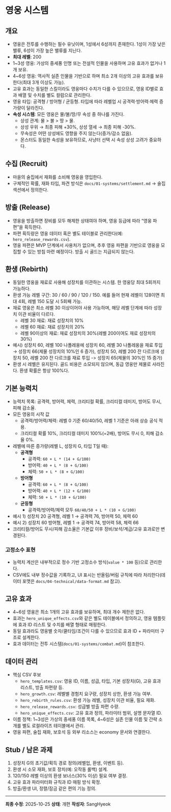 # 영웅 시스템

## 개요
- 영웅은 전투를 수행하는 필수 유닛이며, 1성에서 6성까지 존재한다. 1성이 가장 낮은 밸류, 6성이 가장 높은 밸류를 지닌다.
- **최대 레벨**: 200
- 1~3성 영웅: 가상의 중세풍 인명 또는 전설적 인물을 사용하며 고유 효과가 없거나 1개 보유.
- 4~6성 영웅: 역사적 실존 인물을 기반으로 하며 최소 2개 이상의 고유 효과를 보유한다(최대 3개 이상도 가능).
- 고유 효과는 동일한 스킬이라도 영웅마다 수치가 다를 수 있으므로, 영웅 ID별로 효과 배열 및 수치를 별도 컬럼으로 관리한다.
- 영웅 타입: 공격형 / 방어형 / 균등형. 타입에 따라 레벨업 시 공격력·방어력·체력 증가량이 달라진다.
- **속성 시스템**: 모든 영웅은 물/불/땅/무 속성 중 하나를 가진다.  
  - 상성 관계: 물 > 불 > 땅 > 물.  
  - 상성 우위 → 최종 피해 +30%, 상성 열세 → 최종 피해 -30%.  
  - 무속성은 어떤 상성에도 영향을 주지 않는다(증가/감소 없음).  
  - 몬스터도 동일한 속성을 보유하므로, 사냥터 선택 시 속성 상성 고려가 중요하다.

## 수집 (Recruit)
- 마을의 술집에서 재화를 소비해 영웅을 영입한다.
- 구체적인 확률, 재화 타입, 파견 방식은 `docs/01-systems/settlement.md` → 술집 섹션에서 정의한다.

## 방출 (Release)
- 영웅을 방출하면 장비를 모두 해제한 상태여야 하며, 영웅 등급에 따라 “영웅 파편”을 획득한다.
- 파편 획득량은 영웅 데이터 혹은 별도 테이블로 관리한다(예: `hero_release_rewards.csv`).
- 영웅 파편은 MVP 단계에서 사용처가 없으며, 추후 영웅 파편을 기반으로 영웅을 모집할 수 있는 방침 마련 예정이다. 방출 시 골드는 지급되지 않는다.

## 환생 (Rebirth)
- 동일한 영웅을 재료로 사용해 성장치를 이관하는 시스템. 한 영웅당 최대 5회까지 가능하다.
- 환생 가능 레벨 구간: 30 / 60 / 90 / 120 / 150. 예를 들어 현재 레벨이 128이면 최대 4회, 레벨 150 도달 시 5회째 가능.
- 재료 영웅은 최소 레벨 30 이상이어야 사용 가능하며, 해당 레벨 단계에 따라 성장치 이관 비율이 다르다.
  - 레벨 30 재료: 재료 성장치의 10%
  - 레벨 60 재료: 재료 성장치의 20%
  - 레벨 90이상의 재료: 재료 성장치의 30%(레벨 200이여도 재료 성장치의 30%)
- 예시) 성장치 60, 레벨 100 나폴레옹에 성장치 60, 레벨 30 나폴레옹을 재료 투입 → 성장치 66(제물 성장치의 10%인 6 증가), 성장치 50, 레벨 200 잔 다르크에 성장치 50, 레벨 200 잔 다르크를 재료 투입 -> 성장치 65(제물의 30%인 15 증가)
- 환생 시 레벨은 유지된다. 골드 비용은 소모되지 않으며, 동급 영웅만 제물로 사라진다. 환생 확률은 항상 100%다.

## 기본 능력치
- 능력치 목록: 공격력, 방어력, 체력, 크리티컬 확률, 크리티컬 데미지, 방어도 무시, 피해 감소율.
- 모든 영웅의 시작 값
  - 공격력/방어력/체력: 레벨 0 기준 60/40/50, 레벨 1 기준은 아래 상승 공식 적용.
  - 크리티컬 확률 10%, 크리티컬 데미지 100%(=2배), 방어도 무시 0, 피해 감소율 0%.
- 레벨에 따른 증가량(레벨 L, 성장치 G, 타입 T일 때):
  - **공격형**  
    - 공격력: `60 + L * (14 + G/100)`  
    - 방어력: `40 + L * (8 + G/100)`  
    - 체력: `50 + L * (8 + G/100)`
  - **방어형**  
    - 공격력: `60 + L * (8 + G/100)`  
    - 방어력: `40 + L * (12 + G/100)`  
    - 체력: `50 + L * (10 + G/100)`
  - **균등형**  
    - 공격력/방어력/체력 모두 `60/40/50 + L * (10 + G/100)`
- 예시 1) 성장치 20 공격형, 레벨 1 → 공격력 76, 방어력 50, 체력 60  
- 예시 2) 성장치 60 방어형, 레벨 1 → 공격력 74, 방어력 58, 체력 66  
- 크리티컬/방어도 무시/피해 감소율은 기본값 이후 장비/보석/계급/고유 효과로만 변경된다.

### 고정소수 표현
- 능력치 계산은 내부적으로 정수 기반 고정소수 방식(`value * 100` 등)으로 관리한다.  
- CSV에도 내부 정수값을 기록하고, UI 표시는 반올림/버림 규칙에 따라 처리한다(데이터 포맷은 `docs/04-technical/data-format.md` 참고).

## 고유 효과
- 4~6성 영웅은 최소 1개의 고유 효과를 보유하며, 최대 개수 제한은 없다.
- 효과는 `hero_unique_effects.csv`와 같은 별도 테이블에서 정의하고, 영웅 템플릿에 효과 ID 리스트 및 수치를 배열 형태로 매핑한다.
- 동일 효과라도 영웅별 숫자/쿨타임/조건이 다를 수 있으므로 효과 ID + 파라미터 구조로 설계한다.
- 효과 데이터는 전투 시스템(`docs/01-systems/combat.md`)이 참조한다.

## 데이터 관리
- 핵심 CSV 후보
  - `hero_templates.csv`: 영웅 ID, 이름, 성급, 타입, 기본 성장치(G), 고유 효과 리스트, 방출 파편량 등.
  - `hero_growth.csv`: 레벨별 경험치 요구량, 성장치 상한, 환생 가능 여부.
  - `hero_rebirth_rules.csv`: 환생 가능 레벨, 성장치 이관 비율, 필요 재화.
  - `hero_release_rewards.csv`: 성급별 방출 파편 수량.
  - `hero_unique_effects.csv`: 고유 효과 정의, 파라미터 범위, 설명 문자열 ID.
- 이름 정책: 1~3성은 가상의 중세풍 이름 목록, 4~6성은 실존 인물 이름 및 간략 소개를 별도 로컬라이즈 테이블에서 관리.
- 영웅 파편, 술집 재화, 보호석 등 외부 리소스는 economy 문서와 연결한다.

## Stub / 남은 과제
1. 성장치 G의 초기값/획득 경로 정의(레벨업, 환생, 이벤트 등).
2. 환생 시 소모 재화, 보호 장치(예: 오작동 롤백) 설계.
3. 120/150 레벨 이상의 환생 보너스(30% 이상) 필요 여부 결정.
4. 고유 효과 파라미터화 규칙과 ID 매핑 방식 확정.
5. 방출/환생 UI, 정렬/잠금 같은 편의 기능 정의.

---
**최종 수정**: 2025-10-25
**상태**: 개편
**작성자**: SangHyeok
